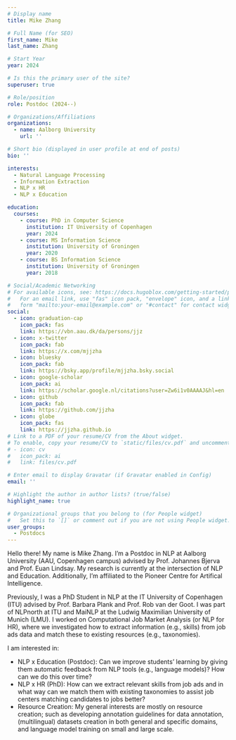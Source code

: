 ```yaml
---
# Display name
title: Mike Zhang

# Full Name (for SEO)
first_name: Mike
last_name: Zhang

# Start Year
year: 2024

# Is this the primary user of the site?
superuser: true

# Role/position
role: Postdoc (2024--)

# Organizations/Affiliations
organizations:
  - name: Aalborg University
    url: ''

# Short bio (displayed in user profile at end of posts)
bio: ''

interests:
  - Natural Language Processing
  - Information Extraction
  - NLP x HR
  - NLP x Education

education:
  courses:
    - course: PhD in Computer Science
      institution: IT University of Copenhagen
      year: 2024
    - course: MS Information Science
      institution: University of Groningen
      year: 2020
    - course: BS Information Science
      institution: University of Groningen
      year: 2018

# Social/Academic Networking
# For available icons, see: https://docs.hugoblox.com/getting-started/page-builder/#icons
#   For an email link, use "fas" icon pack, "envelope" icon, and a link in the
#   form "mailto:your-email@example.com" or "#contact" for contact widget.
social:
  - icon: graduation-cap
    icon_pack: fas
    link: https://vbn.aau.dk/da/persons/jjz
  - icon: x-twitter
    icon_pack: fab
    link: https://x.com/mjjzha
  - icon: bluesky
    icon_pack: fab
    link: https://bsky.app/profile/mjjzha.bsky.social
  - icon: google-scholar
    icon_pack: ai
    link: https://scholar.google.nl/citations?user=Zw6i1v0AAAAJ&hl=en
  - icon: github
    icon_pack: fab
    link: https://github.com/jjzha
  - icon: globe
    icon_pack: fas
    link: https://jjzha.github.io
# Link to a PDF of your resume/CV from the About widget.
# To enable, copy your resume/CV to `static/files/cv.pdf` and uncomment the lines below.
# - icon: cv
#   icon_pack: ai
#   link: files/cv.pdf

# Enter email to display Gravatar (if Gravatar enabled in Config)
email: ''

# Highlight the author in author lists? (true/false)
highlight_name: true

# Organizational groups that you belong to (for People widget)
#   Set this to `[]` or comment out if you are not using People widget.
user_groups:
  - Postdocs
---
```


Hello there! My name is Mike Zhang. I’m a Postdoc in NLP at Aalborg University (AAU, Copenhagen campus) advised by Prof. Johannes Bjerva and Prof. Euan Lindsay. My research is currently at the intersection of NLP and Education. Additionally, I’m affiliated to the Pioneer Centre for Artifical Intelligence.

Previously, I was a PhD Student in NLP at the IT University of Copenhagen (ITU) advised by Prof. Barbara Plank and Prof. Rob van der Goot. I was part of NLPnorth at ITU and MaiNLP at the Ludwig Maximilian University of Munich (LMU). I worked on Computational Job Market Analysis (or NLP for HR), where we investigated how to extract information (e.g., skills) from job ads data and match these to existing resources (e.g., taxonomies).

I am interested in:

- NLP x Education (Postdoc): Can we improve students’ learning by giving them automatic feedback from NLP tools (e.g., language models)? How can we do this over time?
- NLP x HR (PhD): How can we extract relevant skills from job ads and in what way can we match them with existing taxonomies to assist job centers matching candidates to jobs better?
- Resource Creation: My general interests are mostly on resource creation; such as developing annotation guidelines for data annotation, (multilingual) datasets creation in both general and specific domains, and language model training on small and large scale.

